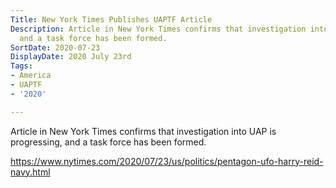 ```yaml
---
Title: New York Times Publishes UAPTF Article
Description: Article in New York Times confirms that investigation into UAP is progressing,
  and a task force has been formed.
SortDate: 2020-07-23
DisplayDate: 2020 July 23rd
Tags:
- America
- UAPTF
- '2020'

---
```

Article in New York Times confirms that investigation into UAP is progressing, and a task force has been formed. 

https://www.nytimes.com/2020/07/23/us/politics/pentagon-ufo-harry-reid-navy.html